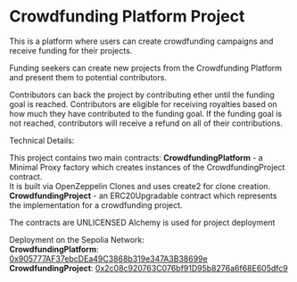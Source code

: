 # Crowdfunding Platform Project

This is a platform where users can create crowdfunding campaigns and receive funding for their projects.

Funding seekers can create new projects from the Crowdfunding Platform and present them to potential contributors.

Contributors can back the project by contributing ether until the funding goal is reached.
Contributors are eligible for receiving royalties based on how much they have contributed to the funding goal.
If the funding goal is not reached, contributors will receive a refund on all of their contributions.

Technical Details:

This project contains two main contracts:
**CrowdfundingPlatform** - a Minimal Proxy factory which creates instances of the CrowdfundingProject contract. <br>
It is built via OpenZeppelin Clones and uses create2 for clone creation. <br>
**CrowdfundingProject** - an ERC20Upgradable contract which represents the implementation for a crowdfunding project.

The contracts are UNLICENSED
Alchemy is used for project deployment



Deployment on the Sepolia Network:<br>
**CrowdfundingPlatform**: [0x905777AF37ebcDEa49C3868b319e347A3B38699e](https://sepolia.etherscan.io/address/0x905777AF37ebcDEa49C3868b319e347A3B38699e)<br>
**CrowdfundingProject**: [0x2c08c920763C076bf91D95b8276a6f68E605dfc9](https://sepolia.etherscan.io/address/0x2c08c920763C076bf91D95b8276a6f68E605dfc9)